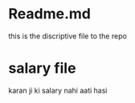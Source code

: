 # Readme.md 
this is the discriptive file to the repo
# salary file 
 karan ji ki salary nahi aati hasi 
 
